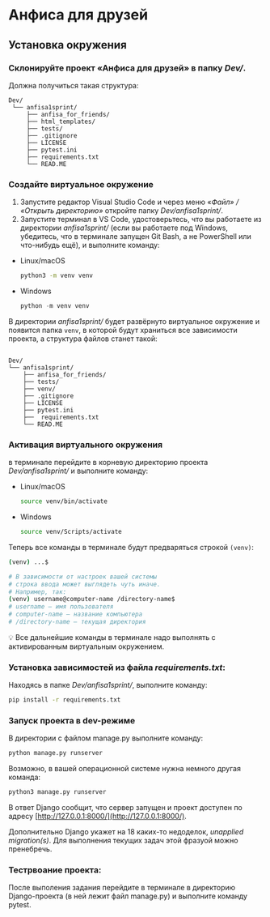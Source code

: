 # Анфиса для друзей

## Установка окружения 
### Склонируйте проект «Анфиса для друзей» в папку *Dev/*.

Должна получиться такая структура:

```
Dev/
 └── anfisa1sprint/
     ├── anfisa_for_friends/
     ├── html_templates/
     ├── tests/
     ├── .gitignore
     ├── LICENSE
     ├── pytest.ini  
     ├── requirements.txt
     └── READ.ME
```

### Создайте виртуальное окружение

1. Запустите редактор Visual Studio Code и через меню «*Файл» / «Открыть директорию»* откройте папку *Dev/anfisa1sprint/*. 
2. Запустите терминал в VS Code, удостоверьтесь, что вы работаете из директории *anfisa1sprint/* (если вы работаете под Windows, убедитесь, что в терминале запущен Git Bash, а не PowerShell или что-нибудь ещё), и выполните команду:
- Linux/macOS
    
    ```bash
    python3 -m venv venv
    ```
    
- Windows
    
    ```python
    python -m venv venv
    ```
   
В директории *anfisa1sprint/* будет развёрнуто виртуальное окружение и появится папка `venv`, в которой будут храниться все зависимости проекта, а структура файлов станет такой:

```

Dev/
└── anfisa1sprint/
    ├── anfisa_for_friends/
    ├── tests/
    ├── venv/   
    ├── .gitignore
    ├── LICENSE
    ├── pytest.ini  
    ├──  requirements.txt
    └── READ.ME
```

### Активация виртуального окружения
в терминале перейдите в корневую директорию проекта *Dev/anfisa1sprint/* и выполните команду:
- Linux/macOS
    
    ```bash
    source venv/bin/activate
    ```
    
- Windows
    
    ```bash
    source venv/Scripts/activate
    ```
    

Теперь все команды в терминале будут предваряться строкой `(venv)`:

```bash
(venv) ...$

# В зависимости от настроек вашей системы 
# строка ввода может выглядеть чуть иначе.
# Например, так:
(venv) username@computer-name /directory-name$
# username — имя пользователя
# computer-name — название компьютера
# /directory-name — текущая директория
```


💡 Все дальнейшие команды в терминале надо выполнять с активированным виртуальным окружением.

### Установка зависимостей из файла *requirements.txt*:
Находясь в папке *Dev/anfisa1sprint/*, выполните команду:

```bash
pip install -r requirements.txt
```

### Запуск проекта в dev-режиме

    
В директории с файлом manage.py выполните команду: 

```bash
python manage.py runserver
```

Возможно, в вашей операционной системе нужна немного другая команда:

```bash
python3 manage.py runserver
```

В ответ Django сообщит, что сервер запущен и проект доступен по адресу [http://127.0.0.1:8000/](http://127.0.0.1:8000/). 

Дополнительно Django укажет на 18 каких-то недоделок, *unapplied migration(s)*. Для 
выполнения текущих задач этой фразуой можно пренебречь.


### Тестрвоание проекта:

После выполения задания перейдите в терминале в директорию Django-проекта (в ней лежит файл manage.py) и выполните команду pytest. 
